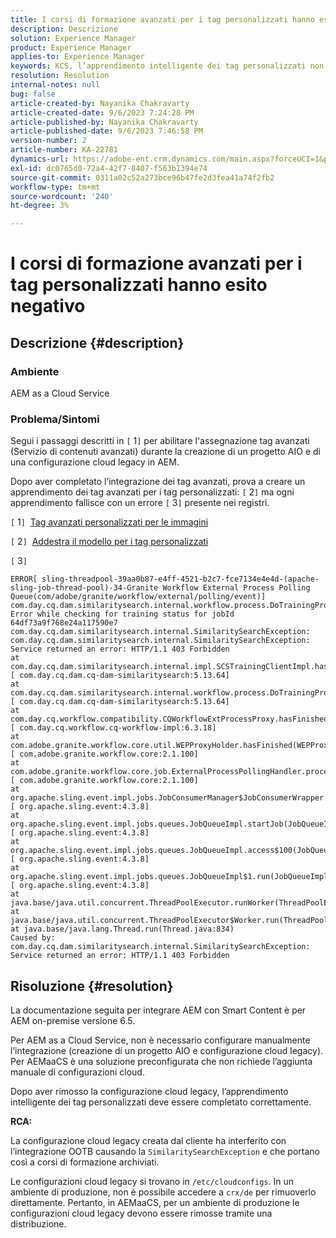 ```yaml
---
title: I corsi di formazione avanzati per i tag personalizzati hanno esito negativo
description: Descrizione
solution: Experience Manager
product: Experience Manager
applies-to: Experience Manager
keywords: KCS, l’apprendimento intelligente dei tag personalizzati non riesce, AEM as a Cloud Service
resolution: Resolution
internal-notes: null
bug: false
article-created-by: Nayanika Chakravarty
article-created-date: 9/6/2023 7:24:28 PM
article-published-by: Nayanika Chakravarty
article-published-date: 9/6/2023 7:46:58 PM
version-number: 2
article-number: KA-22781
dynamics-url: https://adobe-ent.crm.dynamics.com/main.aspx?forceUCI=1&pagetype=entityrecord&etn=knowledgearticle&id=73838efb-ea4c-ee11-be6e-6045bd006a22
exl-id: dc0765d0-72a4-42f7-8407-f563b1394e74
source-git-commit: 0311a02c52a273bce96b47fe2d3fea41a74f2fb2
workflow-type: tm+mt
source-wordcount: '240'
ht-degree: 3%

---
```


# I corsi di formazione avanzati per i tag personalizzati hanno esito negativo

## Descrizione {#description}


### Ambiente

AEM as a Cloud Service

### Problema/Sintomi

Segui i passaggi descritti in `[` 1`]`  per abilitare l&#39;assegnazione tag avanzati (Servizio di contenuti avanzati) durante la creazione di un progetto AIO e di una configurazione cloud legacy in AEM.

Dopo aver completato l’integrazione dei tag avanzati, prova a creare un apprendimento dei tag avanzati per i tag personalizzati: `[` 2`]`  ma ogni apprendimento fallisce con un errore `[` 3`]`  presente nei registri.

`[` 1`]`  [Tag avanzati personalizzati per le immagini](https://experienceleague.adobe.com/docs/experience-manager-learn/assets/metadata/custom-smart-tags.html)

`[` 2`]`  [Addestra il modello per i tag personalizzati](https://experienceleague.adobe.com/docs/experience-manager-cloud-service/content/assets/manage/smart-tags.html#train-model)

`[` 3`]`


```
ERROR[ sling-threadpool-39aa0b87-e4ff-4521-b2c7-fce7134e4e4d-(apache-sling-job-thread-pool)-34-Granite Workflow External Process Polling Queue(com/adobe/granite/workflow/external/polling/event)]  com.day.cq.dam.similaritysearch.internal.workflow.process.DoTrainingProcess Error while checking for training status for jobId 64df73a9f768e24a117590e7
com.day.cq.dam.similaritysearch.internal.SimilaritySearchException: com.day.cq.dam.similaritysearch.internal.SimilaritySearchException: Service returned an error: HTTP/1.1 403 Forbidden
at com.day.cq.dam.similaritysearch.internal.impl.SCSTrainingClientImpl.hasFinishedTraining(SCSTrainingClientImpl.java:203) [ com.day.cq.dam.cq-dam-similaritysearch:5.13.64] 
at com.day.cq.dam.similaritysearch.internal.workflow.process.DoTrainingProcess.hasFinished(DoTrainingProcess.java:95) [ com.day.cq.dam.cq-dam-similaritysearch:5.13.64] 
at com.day.cq.workflow.compatibility.CQWorkflowExtProcessProxy.hasFinished(CQWorkflowExtProcessProxy.java:82) [ com.day.cq.workflow.cq-workflow-impl:6.3.18] 
at com.adobe.granite.workflow.core.util.WEPProxyHolder.hasFinished(WEPProxyHolder.java:46) [ com.adobe.granite.workflow.core:2.1.100] 
at com.adobe.granite.workflow.core.job.ExternalProcessPollingHandler.process(ExternalProcessPollingHandler.java:119) [ com.adobe.granite.workflow.core:2.1.100] 
at org.apache.sling.event.impl.jobs.JobConsumerManager$JobConsumerWrapper.process(JobConsumerManager.java:502) [ org.apache.sling.event:4.3.8] 
at org.apache.sling.event.impl.jobs.queues.JobQueueImpl.startJob(JobQueueImpl.java:351) [ org.apache.sling.event:4.3.8] 
at org.apache.sling.event.impl.jobs.queues.JobQueueImpl.access$100(JobQueueImpl.java:60) [ org.apache.sling.event:4.3.8] 
at org.apache.sling.event.impl.jobs.queues.JobQueueImpl$1.run(JobQueueImpl.java:287) [ org.apache.sling.event:4.3.8] 
at java.base/java.util.concurrent.ThreadPoolExecutor.runWorker(ThreadPoolExecutor.java:1128)
at java.base/java.util.concurrent.ThreadPoolExecutor$Worker.run(ThreadPoolExecutor.java:628)
at java.base/java.lang.Thread.run(Thread.java:834)
Caused by: com.day.cq.dam.similaritysearch.internal.SimilaritySearchException: Service returned an error: HTTP/1.1 403 Forbidden
```



## Risoluzione {#resolution}


La documentazione seguita per integrare AEM con Smart Content è per AEM on-premise versione 6.5.

Per AEM as a Cloud Service, non è necessario configurare manualmente l’integrazione (creazione di un progetto AIO e configurazione cloud legacy). Per AEMaaCS è una soluzione preconfigurata che non richiede l’aggiunta manuale di configurazioni cloud.

Dopo aver rimosso la configurazione cloud legacy, l’apprendimento intelligente dei tag personalizzati deve essere completato correttamente.

<b>RCA:</b>

La configurazione cloud legacy creata dal cliente ha interferito con l’integrazione OOTB causando la `SimilaritySearchException` e che portano così a corsi di formazione archiviati.

Le configurazioni cloud legacy si trovano in `/etc/cloudconfigs`. In un ambiente di produzione, non è possibile accedere a `crx/de` per rimuoverlo direttamente. Pertanto, in AEMaaCS, per un ambiente di produzione le configurazioni cloud legacy devono essere rimosse tramite una distribuzione.
